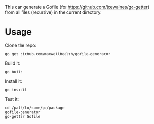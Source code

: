 This can generate a Gofile (for https://github.com/joewalnes/go-getter) from all files (recursive) in the current directory.

# Usage
Clone the repo:

```
go get github.com/maxwellhealth/gofile-generator
```

Build it:

```
go build
```

Install it:

```
go install
```

Test it:

```
cd /path/to/some/go/package
gofile-generator
go-getter Gofile
```